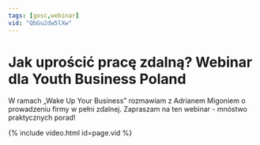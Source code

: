 ```yaml
---
tags: [gosc,webinar]
vid: "QbGu2dw5lXw"
---
```


# Jak uprościć pracę zdalną? Webinar dla Youth Business Poland

W ramach „Wake Up Your Business” rozmawiam z Adrianem Migoniem o prowadzeniu firmy w pełni zdalnej. Zapraszam na ten webinar - mnóstwo praktycznych porad!

{% include video.html id=page.vid %}

<!--More-->


[n]: https://nozbe.com/pl/?a=mike